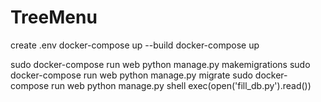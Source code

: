 # TreeMenu

create .env
docker-compose up --build
docker-compose up

sudo docker-compose run web python manage.py makemigrations
sudo docker-compose run web python manage.py migrate
sudo docker-compose run web python manage.py shell
exec(open('fill_db.py').read())
